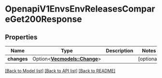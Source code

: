 # OpenapiV1EnvsEnvReleasesCompareGet200Response

## Properties

Name | Type | Description | Notes
------------ | ------------- | ------------- | -------------
**changes** | Option<[**Vec<models::Change>**](Change.md)> |  | [optional]

[[Back to Model list]](../README.md#documentation-for-models) [[Back to API list]](../README.md#documentation-for-api-endpoints) [[Back to README]](../README.md)


